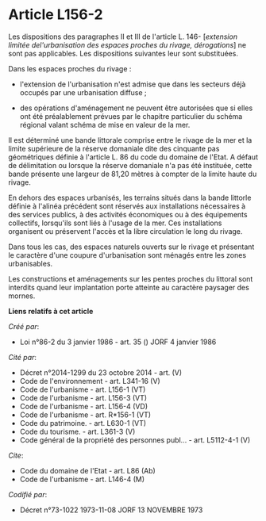 # Article L156-2

Les dispositions des paragraphes II et III de l'article L. 146- [*extension limitée del'urbanisation des espaces proches du
rivage, dérogations*] ne sont pas applicables. Les dispositions suivantes leur sont substituées.

Dans les espaces proches du rivage :

- l'extension de l'urbanisation n'est admise que dans les secteurs déjà occupés par une urbanisation diffuse ;

- des opérations d'aménagement ne peuvent être autorisées que si elles ont été préalablement prévues par le chapitre
particulier du schéma régional valant schéma de mise en valeur de la mer.

Il est déterminé une bande littorale comprise entre le rivage de la mer et la limite supérieure de la réserve domaniale dite
des cinquante pas géométriques définie à l'article L. 86 du code du domaine de l'Etat. A défaut de délimitation ou lorsque la
réserve domaniale n'a pas été instituée, cette bande présente une largeur de 81,20 mètres à compter de la limite haute du
rivage.

En dehors des espaces urbanisés, les terrains situés dans la bande littorle définie à l'alinéa précédent sont réservés aux
installations nécessaires à des services publics, à des activités économiques ou à des équipements collectifs, lorsqu'ils
sont liés à l'usage de la mer. Ces installations organisent ou préservent l'accès et la libre circulation le long du rivage.

Dans tous les cas, des espaces naturels ouverts sur le rivage et présentant le caractère d'une coupure d'urbanisation sont
ménagés entre les zones urbanisables.

Les constructions et aménagements sur les pentes proches du littoral sont interdits quand leur implantation porte atteinte au
caractère paysager des mornes.

**Liens relatifs à cet article**

_Créé par_:

  - Loi n°86-2 du 3 janvier 1986 - art. 35 () JORF 4 janvier 1986

_Cité par_:

  - Décret n°2014-1299 du 23 octobre 2014 - art. (V)
  - Code de l'environnement - art. L341-16 (V)
  - Code de l'urbanisme - art. L156-1 (VT)
  - Code de l'urbanisme - art. L156-3 (VT)
  - Code de l'urbanisme - art. L156-4 (VD)
  - Code de l'urbanisme - art. R*156-1 (VT)
  - Code du patrimoine. - art. L630-1 (VT)
  - Code du tourisme. - art. L361-3 (V)
  - Code général de la propriété des personnes publ... - art. L5112-4-1 (V)

_Cite_:

  - Code du domaine de l'Etat - art. L86 (Ab)
  - Code de l'urbanisme - art. L146-4 (M)

_Codifié par_:

  - Décret n°73-1022 1973-11-08 JORF 13 NOVEMBRE 1973
